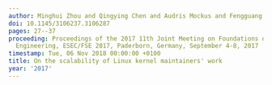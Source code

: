 ```yaml
---
author: Minghui Zhou and Qingying Chen and Audris Mockus and Fengguang Wu
doi: 10.1145/3106237.3106287
pages: 27--37
proceeding: Proceedings of the 2017 11th Joint Meeting on Foundations of Software
  Engineering, ESEC/FSE 2017, Paderborn, Germany, September 4-8, 2017
timestamp: Tue, 06 Nov 2018 00:00:00 +0100
title: On the scalability of Linux kernel maintainers' work
year: '2017'
---
```


